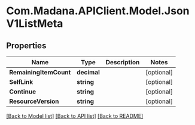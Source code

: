 
# Com.Madana.APIClient.Model.JsonV1ListMeta

## Properties

Name | Type | Description | Notes
------------ | ------------- | ------------- | -------------
**RemainingItemCount** | **decimal** |  | [optional] 
**SelfLink** | **string** |  | [optional] 
**Continue** | **string** |  | [optional] 
**ResourceVersion** | **string** |  | [optional] 

[[Back to Model list]](../README.md#documentation-for-models)
[[Back to API list]](../README.md#documentation-for-api-endpoints)
[[Back to README]](../README.md)

